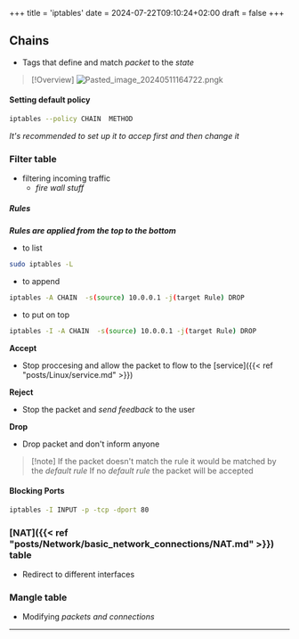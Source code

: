 +++
title = 'iptables'
date = 2024-07-22T09:10:24+02:00
draft = false
+++

## Chains 
- Tags that  define and match *packet* to the *state*
>[!Overview]
>![Pasted_image_20240511164722.png](/Notes/Pasted_image_20240511164722.png)k
#### Setting default policy 

```bash
iptables --policy CHAIN  METHOD
```
 *It's recommended to set up it to accep first and then change it*

### Filter table
- filtering incoming traffic
	- *fire wall stuff*

##### Rules
***Rules are  applied from the top to the bottom*** 
 
 -  to list
```bash
sudo iptables -L
```

-  to append 
	
```bash 
iptables -A CHAIN  -s(source) 10.0.0.1 -j(target Rule) DROP
```

- to put on top 
```bash 
iptables -I -A CHAIN  -s(source) 10.0.0.1 -j(target Rule) DROP
```

**Accept** 
- Stop proccesing and allow the packet to flow to the [service]({{< ref "posts/Linux/service.md" >}})  

**Reject**
- Stop the packet and  *send feedback* to the user


**Drop** 
- Drop packet and don't inform anyone

>[!note] If the packet doesn't match the rule 
>it would be matched by the *default rule*
>If no *default rule* the packet will be accepted

#### Blocking  Ports
```bash
iptables -I INPUT -p -tcp -dport 80
```
### [NAT]({{< ref "posts/Network/basic_network_connections/NAT.md" >}}) table
- Redirect to different interfaces
### Mangle table
- Modifying *packets and connections*


----
